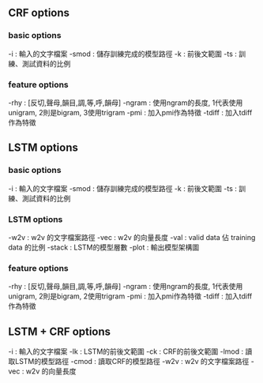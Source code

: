 ## CRF options

### basic options
-i     : 輸入的文字檔案
-smod  : 儲存訓練完成的模型路徑
-k     : 前後文範圍
-ts    : 訓練、測試資料的比例

### feature options
-rhy   : [反切,聲母,韻目,調,等,呼,韻母]
-ngram : 使用ngram的長度, 1代表使用unigram, 2則是bigram, 3使用trigram
-pmi   : 加入pmi作為特徵
-tdiff : 加入tdiff作為特徵


## LSTM options

### basic options
-i     : 輸入的文字檔案
-smod  : 儲存訓練完成的模型路徑
-k     : 前後文範圍
-ts    : 訓練、測試資料的比例

### LSTM options
-w2v   : w2v 的文字檔案路徑
-vec   : w2v 的向量長度
-val   : valid data 佔 training data 的比例
-stack : LSTM的模型層數
-plot  : 輸出模型架構圖

### feature options
-rhy   : [反切,聲母,韻目,調,等,呼,韻母]
-ngram : 使用ngram的長度, 1代表使用unigram, 2則是bigram, 2使用trigram
-pmi   : 加入pmi作為特徵
-tdiff : 加入tdiff作為特徵

## LSTM + CRF options
-i    : 輸入的文字檔案
-lk   : LSTM的前後文範圍
-ck   : CRF的前後文範圍
-lmod : 讀取LSTM的模型路徑
-cmod : 讀取CRF的模型路徑
-w2v  : w2v 的文字檔案路徑
-vec  : w2v 的向量長度
